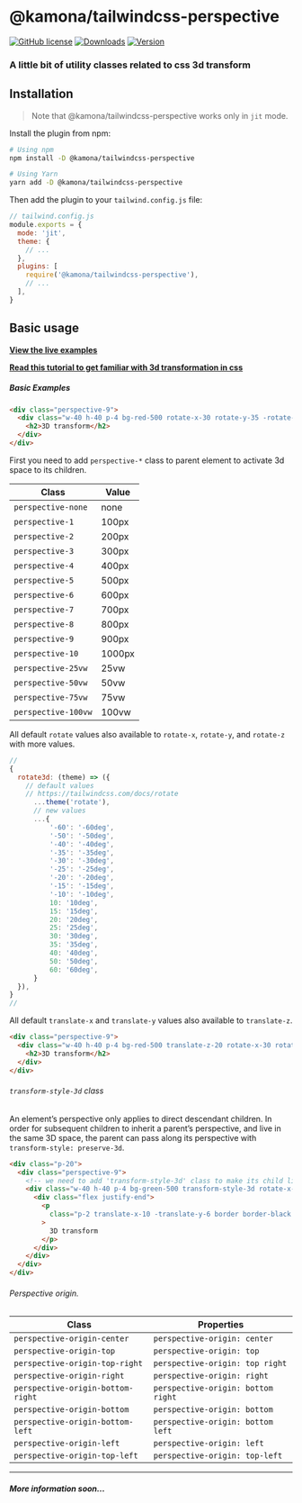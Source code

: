# @kamona/tailwindcss-perspective

[![GitHub license](https://img.shields.io/github/license/Kamona-WD/tailwindcss-perspective)](https://github.com/Kamona-WD/tailwindcss-perspective/blob/main/LICENSE)
[![Downloads](https://img.shields.io/npm/dm/@kamona/tailwindcss-perspective.svg?sanitize=true)](https://npmcharts.com/compare/@kamona/tailwindcss-perspective?minimal=true)
[![Version](https://img.shields.io/npm/v/@kamona/tailwindcss-perspective.svg?sanitize=true)](https://www.npmjs.com/package/@kamona/tailwindcss-perspective)

### A little bit of utility classes related to css 3d transform

## Installation

> Note that @kamona/tailwindcss-perspective works only in `jit` mode.

Install the plugin from npm:

```sh
# Using npm
npm install -D @kamona/tailwindcss-perspective

# Using Yarn
yarn add -D @kamona/tailwindcss-perspective
```

Then add the plugin to your `tailwind.config.js` file:

```js
// tailwind.config.js
module.exports = {
  mode: 'jit',
  theme: {
    // ...
  },
  plugins: [
    require('@kamona/tailwindcss-perspective'),
    // ...
  ],
}
```

## Basic usage

[**View the live examples**](https://kamona-wd.github.io/tailwindcss-perspective/)

[**Read this tutorial to get familiar with 3d transformation in css**](https://3dtransforms.desandro.com/)

##### Basic Examples

```html
<div class="perspective-9">
  <div class="w-40 h-40 p-4 bg-red-500 rotate-x-30 rotate-y-35 -rotate-z-20">
    <h2>3D transform</h2>
  </div>
</div>
```

First you need to add `perspective-*` class to parent element to activate 3d space to its children.

| Class               | Value  |
| ------------------- | ------ |
| `perspective-none`  | none   |
| `perspective-1`     | 100px  |
| `perspective-2`     | 200px  |
| `perspective-3`     | 300px  |
| `perspective-4`     | 400px  |
| `perspective-5`     | 500px  |
| `perspective-6`     | 600px  |
| `perspective-7`     | 700px  |
| `perspective-8`     | 800px  |
| `perspective-9`     | 900px  |
| `perspective-10`    | 1000px |
| `perspective-25vw`  | 25vw   |
| `perspective-50vw`  | 50vw   |
| `perspective-75vw`  | 75vw   |
| `perspective-100vw` | 100vw  |

All default `rotate` values also available to `rotate-x`, `rotate-y`, and `rotate-z` with more values.

```js
//
{
  rotate3d: (theme) => ({
    // default values
    // https://tailwindcss.com/docs/rotate
      ...theme('rotate'),
      // new values
      ...{
          '-60': '-60deg',
          '-50': '-50deg',
          '-40': '-40deg',
          '-35': '-35deg',
          '-30': '-30deg',
          '-25': '-25deg',
          '-20': '-20deg',
          '-15': '-15deg',
          '-10': '-10deg',
          10: '10deg',
          15: '15deg',
          20: '20deg',
          25: '25deg',
          30: '30deg',
          35: '35deg',
          40: '40deg',
          50: '50deg',
          60: '60deg',
      }
  }),
}
//
```

All default `translate-x` and `translate-y` values also available to `translate-z`.

```html
<div class="perspective-9">
  <div class="w-40 h-40 p-4 bg-red-500 translate-z-20 rotate-x-30 rotate-y-35 -rotate-z-20">
    <h2>3D transform</h2>
  </div>
</div>
```

###### `transform-style-3d` class
An element’s perspective only applies to direct descendant children. In order for subsequent children to inherit a parent’s perspective, and live in the same 3D space, the parent can pass along its perspective with `transform-style: preserve-3d`.

```html
<div class="p-20">
  <div class="perspective-9">
    <!-- we need to add 'transform-style-3d' class to make its child live in the same 3d space -->
    <div class="w-40 h-40 p-4 bg-green-500 transform-style-3d rotate-x-30 rotate-y-35 -rotate-z-20">
      <div class="flex justify-end">
        <p
          class="p-2 translate-x-10 -translate-y-6 border border-black shadow-xl bg-white/70 translate-z-16 -rotate-x-10 -rotate-y-30 rotate-z-20"
        >
          3D transform
        </p>
      </div>
    </div>
  </div>
</div>
```

###### Perspective origin.

| Class                             | Properties                         |
| --------------------------------- | ---------------------------------- |
| `perspective-origin-center`       | `perspective-origin: center`       |
| `perspective-origin-top`          | `perspective-origin: top`          |
| `perspective-origin-top-right`    | `perspective-origin: top right`    |
| `perspective-origin-right`        | `perspective-origin: right`        |
| `perspective-origin-bottom-right` | `perspective-origin: bottom right` |
| `perspective-origin-bottom`       | `perspective-origin: bottom`       |
| `perspective-origin-bottom-left`  | `perspective-origin: bottom left`  |
| `perspective-origin-left`         | `perspective-origin: left`         |
| `perspective-origin-top-left`     | `perspective-origin: top-left`     |

---

##### More information soon...
